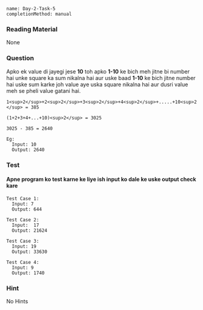 ```ngMeta
name: Day-2-Task-5
completionMethod: manual
```

### Reading Material
None

### Question
Apko ek value di jayegi jese **10** toh apko **1-10** ke bich meh jitne bi number hai unke square ka sum nikalna hai aur uske baad **1-10** ke bich jitne number hai uske sum karke joh value aye uska square nikalna hai aur
dusri value meh se pheli value gatani hai.

`1<sup>2</sup>+2<sup>2</sup>+3<sup>2</sup>+4<sup>2</sup>+.....+10<sup>2</sup> = 385`

`(1+2+3+4+...+10)<sup>2</sup> = 3025`

`3025 - 385 = 2640`

```
Eg:
  Input: 10
  Output: 2640
```

### Test
#### Apne program ko test karne ke liye ish input ko dale ke uske output check kare

```
Test Case 1:
  Input: 7
  Output: 644
```

```
Test Case 2:
  Input:  17
  Output: 21624
```

```
Test Case 3:
  Input: 19
  Output: 33630
```

```
Test Case 4:
  Input: 9
  Output: 1740
```

### Hint
No Hints
